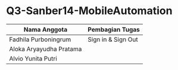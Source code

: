 # Q3-Sanber14-MobileAutomation

| Nama Anggota              | Pembagian Tugas                                      |
| --------------------------| -----------------------------------------------------|
| Fadhila Purboningrum    | Sign in & Sign Out                                   |
| Aloka Aryayudha Pratama     |                                                 |
| Alvio Yunita Putri        |  |
